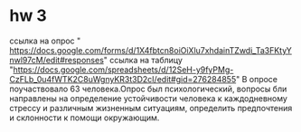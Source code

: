 # hw 3
ссылка на опрос " https://docs.google.com/forms/d/1X4fbtcn8oiOiXlu7xhdainTZwdi_Ta3FKtyYnwl97cM/edit#responses"
ссылка на таблицу "https://docs.google.com/spreadsheets/d/12SeH-y9fyPMg-CzFLb_0u4fWTK2C8uWgnyKR3t3D2cI/edit#gid=276284855"
В опросе поучаствовало 63 человека.Опрос был психологический, вопросы бли направлены на определение устойчивости человека к каждодневному стрессу и различным жизненным ситуациям, определить предпочтения и склонности к помощи окружающим.
